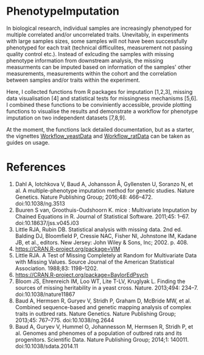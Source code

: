 # PhenotypeImputation

In biological research, individual samples are increasingly phenotyped for multiple correlated and/or uncorrelated traits.
Unevitably, in experiments with large samples sizes, some samples will not have been successfully phenotyped for each trait
(technical difficulites, measurement not passing quality control etc.). Instead of exlcuding the samples with missing 
phenotype information from downstream analysis, the missing measurments can be imputed based on information of the samples' other
measurements, measurements within the cohort and the correlation between samples and/or traits within the experiment.

Here, I collected functions from R packages for imputation [1,2,3], missing data visualisation [4] and statistical tests for missingness mechanisms [5,6]. I combined these functions to be conviniently accessible, provide plotting functions to visualise the results and demonstrate a workflow for phenotype imputation on two independent datasets [7,8,9]. 

At the moment, the functions lack detailed documentation, but as a starter, the vignettes 
[Workflow_yeastData](https://github.com/HannahVMeyer/PhenotypeImputation/blob/master/vignettes/Workflow_yeastData.pdf) and [Workflow_ratData](https://github.com/HannahVMeyer/PhenotypeImputation/blob/master/vignettes/Workflow_ratData.pdf) can be taken as guides on usage. 

# References
1. Dahl A, Iotchkova V, Baud A, Johansson Å, Gyllensten U, Soranzo N, et al. A multiple-phenotype imputation method for genetic studies. Nature Genetics. Nature Publishing Group; 2016;48: 466–472. doi:10.1038/ng.3513
2. Buuren S van, Groothuis-Oudshoorn K. mice : Multivariate Imputation by Chained Equations in R. Journal of Statistical Software. 2011;45: 1–67. doi:10.18637/jss.v045.i03
3. Little RJA, Rubin DB. Statistical analysis with missing data. 2nd ed. Balding DJ, Bloomfield P, Cressie NAC, Fisher NI, Johnstone IM, Kadane JB, et al., editors. New Jersey: John Wiley & Sons, Inc; 2002. p. 408.
4. https://CRAN.R-project.org/package=VIM
5. Little RJA. A Test of Missing Completely at Random for Multivariate Data with Missing Values. Source Journal of the American Statistical Association. 1988;83: 1198–1202.
6. https://CRAN.R-project.org/package=BaylorEdPsych
7. Bloom JS, Ehrenreich IM, Loo WT, Lite T-LV, Kruglyak L. Finding the sources of missing heritability in a yeast cross. Nature. 2013;494: 234–7. doi:10.1038/nature11867
8. Baud A, Hermsen R, Guryev V, Stridh P, Graham D, McBride MW, et al. Combined sequence-based and genetic mapping analysis of complex traits in outbred rats. Nature Genetics. Nature Publishing Group; 2013;45: 767–775. doi:10.1038/ng.2644
9. Baud A, Guryev V, Hummel O, Johannesson M, Hermsen R, Stridh P, et al. Genomes and phenomes of a population of outbred rats and its progenitors. Scientific Data. Nature Publishing Group; 2014;1: 140011. doi:10.1038/sdata.2014.11
